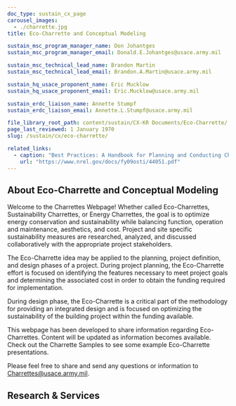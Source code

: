 ```yaml
---
doc_type: sustain_cx_page
carousel_images:
  - ./charrette.jpg
title: Eco-Charrette and Conceptual Modeling

sustain_msc_program_manager_name: Don Johantges
sustain_msc_program_manager_email: Donald.E.Johantges@usace.army.mil

sustain_msc_technical_lead_name: Brandon Martin
sustain_msc_technical_lead_email: Brandon.A.Martin@usace.army.mil

sustain_hq_usace_proponent_name: Eric Mucklow
sustain_hq_usace_proponent_email: Eric.Mucklow@usace.army.mil

sustain_erdc_liaison_name: Annette Stumpf
sustain_erdc_liaison_email: Annette.L.Stumpf@usace.army.mil

file_library_root_path: content/sustain/CX-KR Documents/Eco-Charrette/
page_last_reviewed: 1 January 1970
slug: /sustain/cx/eco-charrette/

related_links:
  - caption: "Best Practices: A Handbook for Planning and Conducting Charrettes for High-Performance Projects. Published by the National Renewable Energy Laboratory (NREL), US DoE "
    url: "https://www.nrel.gov/docs/fy09osti/44051.pdf"
---
```


## About Eco-Charrette and Conceptual Modeling

Welcome to the Charrettes Webpage! Whether called Eco-Charrettes, Sustainability Charrettes, or Energy Charrettes, the goal is to optimize energy conservation and sustainability while balancing function, operation and maintenance, aesthetics, and cost. Project and site specific sustainability measures are researched, analyzed, and discussed collaboratively with the appropriate project stakeholders.

The Eco-Charrette idea may be applied to the planning, project definition, and design phases of a project. During project planning, the Eco-Charrette effort is focused on identifying the features necessary to meet project goals and determining the associated cost in order to obtain the funding required for implementation.

During design phase, the Eco-Charrette is a critical part of the methodology for providing an integrated design and is focused on optimizing the sustainability of the building project within the funding available.

This webpage has been developed to share information regarding Eco-Charrettes. Content will be updated as information becomes available. Check out the Charrette Samples to see some example Eco-Charrette presentations.

Please feel free to share and send any questions or information to Charrettes@usace.army.mil.

## Research & Services
